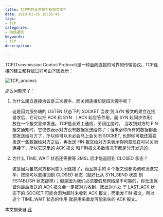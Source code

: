 ```yaml
---
title: TCP中的三次握手和四次挥手
date: 2018-03-05 16:55:41
tags:
- TCP
categories:
- 网络通信
keywords:
- TCP
description:

---
```




TCP(Transmission Control Protocol)是一种面向连接的可靠的传输协议。TCP连接的建立和释放过程可由下图表示：

<!--more-->

![TCP_process](TCP_process.jpg)

那么问题来了：

1. 为什么建立连接协议是三次握手，而关闭连接却是四次握手呢？

   这是因为服务端的 LISTEN 状态下的 SOCKET 当收
   到 SYN 报文的建立连接请求后，它可以把 ACK 和 SYN （ ACK 起应答作用，而 SYN 起同步作用）放在一个报文里来发送。TCP是全双工通信，关闭连接时，
   当收到对方的 FIN 报文通知时，它仅仅表示对方没有数据发送给你了；但未必你所有的数据都全部发送给对方了，所以你可以未必会马上会关闭 SOCKET, 也即你可能还需要发送一些数据给对方之后，再发送 FIN 报文给对方来表示你同意现在可以关闭连接了，所以它这里的 ACK 报文
   和 FIN报文多数情况下都是分开发送的。 

2. 为什么 TIME_WAIT 状态还需要等 2MSL 后才能返回到 CLOSED 状态？

   这是因为虽然双方都同意关闭连接了，而且握手的 4 个报文也都协调和发送完毕，按理可以直接回到 CLOSED 状态（就好比从 SYN_SEND 状态
   到 ESTABLISH 状态那样）；但是因为我们必须要假想网络是不可靠的，你无法保证你最后发送的 ACK 报文会一定被对方收到，因此对方处
   于 LAST_ACK 状态下的 SOCKET 可能会因为超时未收到 ACK 报文，而重发 FIN 报文，所以这个 TIME_WAIT 状态的作用
   就是用来重发可能丢失的 ACK 报文。



本文摘录自 [此](http://www.cnblogs.com/kesal/p/3285415.html)

